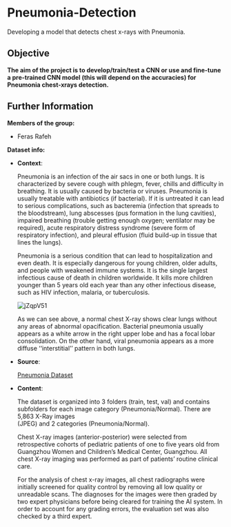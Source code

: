 # Pneumonia-Detection
Developing a model that detects chest x-rays with Pneumonia.

## Objective
**The aim of the project is to develop/train/test a CNN or use and fine-tune a pre-trained CNN model (this will depend on the accuracies) for Pneumonia chest-xrays detection.**

## Further Information

**Members of the group:**
- Feras Rafeh

**Dataset info:**
- **Context**:
  
  Pneumonia is an infection of the air sacs in one or both lungs. It is characterized by severe cough with phlegm, fever, chills and difficulty in breathing. It is   usually caused by bacteria or viruses. Pneumonia is usually treatable with antibiotics (if bacterial). If it is untreated it can lead to serious complications,     such as bacteremia (infection that spreads to the bloodstream), lung abscesses (pus formation in the lung cavities), impaired breathing (trouble getting enough     oxygen; ventilator may be required), acute respiratory distress syndrome (severe form of respiratory infection), and pleural effusion (fluid build-up in tissue     that lines the lungs).
  
  Pneumonia is a serious condition that can lead to hospitalization and even death. It is especially dangerous for young children, older adults, and people with 
  weakened immune systems. It is the single largest infectious cause of death in children worldwide. It kills more children younger than 5 years old each year than 
  any other infectious disease, such as HIV infection, malaria, or tuberculosis.

  ![jZqpV51](https://github.com/ferasrafeh/Pneumonia-Detection/assets/122606184/c783da9f-3882-4c6d-9a5b-d39fbe16be0c)

  As we can see above, a normal chest X-ray shows clear lungs without any areas of abnormal opacification. Bacterial pneumonia usually appears as a white arrow in 
  the right upper lobe and has a focal lobar consolidation. On the other hand, viral pneumonia appears as a more diffuse ‘‘interstitial’’ pattern in both lungs.

- **Source**:
  
  [Pneumonia Dataset](https://www.kaggle.com/datasets/paultimothymooney/chest-xray-pneumonia)
  
- **Content**:
  
  The dataset is organized into 3 folders (train, test, val) and contains subfolders for each image category (Pneumonia/Normal). There are 5,863 X-Ray images   
  (JPEG) and 2 categories (Pneumonia/Normal).

  Chest X-ray images (anterior-posterior) were selected from retrospective cohorts of pediatric patients of one to five years old from Guangzhou Women and 
  Children’s Medical Center, Guangzhou. All chest X-ray imaging was performed as part of patients’ routine clinical care.

  For the analysis of chest x-ray images, all chest radiographs were initially screened for quality control by removing all low quality or unreadable scans. The 
  diagnoses for the images were then graded by two expert physicians before being cleared for training the AI system. In order to account for any grading errors, 
  the evaluation set was also checked by a third expert.

